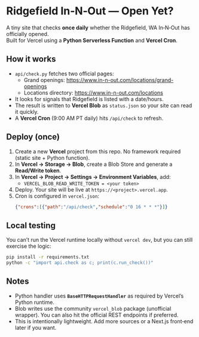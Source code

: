 # Ridgefield In‑N‑Out — Open Yet?

A tiny site that checks **once daily** whether the Ridgefield, WA In‑N‑Out has officially opened.  
Built for Vercel using a **Python Serverless Function** and **Vercel Cron**.

## How it works
- `api/check.py` fetches two official pages:
  - Grand openings: https://www.in-n-out.com/locations/grand-openings
  - Locations directory: https://www.in-n-out.com/locations
- It looks for signals that Ridgefield is listed with a date/hours.
- The result is written to **Vercel Blob** as `status.json` so your site can read it quickly.
- A **Vercel Cron** (9:00 AM PT daily) hits `/api/check` to refresh.

## Deploy (once)
1. Create a new **Vercel** project from this repo. No framework required (static site + Python function).
2. In **Vercel → Storage → Blob**, create a Blob Store and generate a **Read/Write token**.
3. In **Vercel → Project → Settings → Environment Variables**, add:
   - `VERCEL_BLOB_READ_WRITE_TOKEN = <your token>`
4. Deploy. Your site will be live at `https://<project>.vercel.app`.
5. Cron is configured in `vercel.json`:
   ```json
   {"crons":[{"path":"/api/check","schedule":"0 16 * * *"}]}
   ```

## Local testing
You can’t run the Vercel runtime locally without `vercel dev`, but you can still exercise the logic:
```bash
pip install -r requirements.txt
python -c "import api.check as c; print(c.run_check())"
```

## Notes
- Python handler uses **`BaseHTTPRequestHandler`** as required by Vercel’s Python runtime.
- Blob writes use the community `vercel_blob` package (unofficial wrapper). You can also hit the official REST endpoints if preferred.
- This is intentionally lightweight. Add more sources or a Next.js front‑end later if you want.
